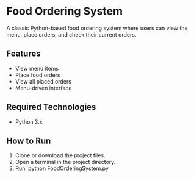 # Food Ordering System

A classic Python-based food ordering system where users can view the menu, place orders, and check their current orders.

## Features
- View menu items
- Place food orders
- View all placed orders
- Menu-driven interface

## Required Technologies
- Python 3.x

## How to Run
1. Clone or download the project files.  
2. Open a terminal in the project directory.  
3. Run: python FoodOrderingSystem.py
